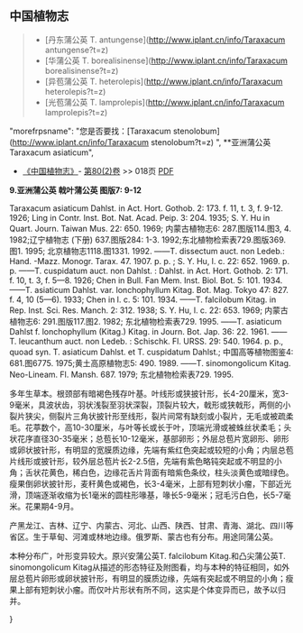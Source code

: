 

## 中国植物志

> * [丹东蒲公英  T.  antungense](http://www.iplant.cn/info/Taraxacum antungense?t=z)
> * [华蒲公英  T.  borealisinense](http://www.iplant.cn/info/Taraxacum borealisinense?t=z)
> * [异苞蒲公英  T.  heterolepis](http://www.iplant.cn/info/Taraxacum heterolepis?t=z)
> * [光苞蒲公英  T.  lamprolepis](http://www.iplant.cn/info/Taraxacum lamprolepis?t=z)

  "morefrpsname": "您是否要找：<span class='spantxt'>[Taraxacum stenolobum](http://www.iplant.cn/info/Taraxacum stenolobum?t=z) ",
**亚洲蒲公英 Taraxacum asiaticum",

* [《中国植物志》](http://www.iplant.cn/frps)- [第80(2)卷](http://www.iplant.cn/frps/vol/80(2)) >> 018页 [PDF](http://www.iplant.cn/frps/pdf/80(2)/018a.PDF)

**9.亚洲蒲公英 戟叶蒲公英 图版7: 9-12**

Taraxacum asiaticum Dahlst. in Act. Hort. Gothob. 2: 173. f. 11, t. 3, f. 9-12. 1926; Ling in Contr. Inst. Bot. Nat. Acad. Peip. 3: 204. 1935; S. Y. Hu in Quart. Journ. Taiwan Mus. 22: 650. 1969; 内蒙古植物志6: 287.图版114.图3, 4. 1982;辽宁植物志 (下册) 637.图版284: 1-3. 1992;东北植物检索表729.图版369.图1. 1995; 北京植物志1118.图1331. 1992. ——T. dissectum auct. non Ledeb.: Hand. -Mazz. Monogr. Tarax. 47. 1907. p. p. ; S. Y. Hu, l. c. 22: 652. 1969. p. p. ——T. cuspidatum auct. non Dahlst. : Dahlst. in Act. Hort. Gothob. 2: 171. f. 10, t. 3, f. 5—8. 1926; Chen in Bull. Fan Mem. Inst. Biol. Bot. 5: 101. 1934. ——T. asiaticum Dahlst. var. lonchophyllum Kitag. Bot. Mag. Tokyo 47: 827. f. 4, 10 (5—6). 1933; Chen in l. c. 5: 101. 1934. ——T. falcilobum Kitag. in Rep. Inst. Sci. Res. Manch. 2: 312. 1938; S. Y. Hu, l. c. 22: 653. 1969; 内蒙古植物志6: 291.图版117.图2. 1982; 东北植物检索表729. 1995. ——T. asiaticum Dahlst f. lonchophyllum (Kitag.) Kitag. in Journ. Bot. Jap. 36: 22. 1961. ——T. leucanthum auct. non Ledeb. : Schischk. Fl. URSS. 29: 540. 1964. p. p., quoad syn. T. asiaticum Dahlst. et T. cuspidatum Dahlst.; 中国高等植物图鉴4: 681.图6775. 1975;黄土高原植物志5: 490. 1989. ——T. sinomongolicum Kitag. Neo-Lineam. Fl. Mansh. 687. 1979; 东北植物检索表729. 1995.

多年生草本。根颈部有暗褐色残存叶基。叶线形或狭披针形，长4-20厘米，宽3-9毫米，具波状齿，羽状浅裂至羽状深裂，顶裂片较大，戟形或狭戟形，两侧的小裂片狭尖，侧裂片三角状披针形至线形，裂片间常有缺刻或小裂片，无毛或被疏柔毛。花葶数个，高10-30厘米，与叶等长或长于叶，顶端光滑或被蛛丝状柔毛；头状花序直径30-35毫米；总苞长10-12毫米，基部卵形；外层总苞片宽卵形、卵形或卵状披针形，有明显的宽膜质边缘，先端有紫红色突起或较短的小角；内层总苞片线形或披针形，较外层总苞片长2-2.5倍，先端有紫色略钝突起或不明显的小角；舌状花黄色，稀白色，边缘花舌片背面有暗紫色条纹，柱头淡黄色或暗绿色。瘦果倒卵状披针形，麦秆黄色或褐色，长3-4毫米，上部有短刺状小瘤，下部近光滑，顶端逐渐收缩为长1毫米的圆柱形喙基，喙长5-9毫米；冠毛污白色，长5-7毫米。花果期4-9月。

产黑龙江、吉林、辽宁、内蒙古、河北、山西、陕西、甘肃、青海、湖北、四川等省区。生于草甸、河滩或林地边缘。俄罗斯、蒙古也有分布。用途同蒲公英。

本种分布广，叶形变异较大。原兴安蒲公英T. falcilobum Kitag.和凸尖蒲公英T. sinomongolicum Kitag从描述的形态特征及附图看，均与本种的特征相同，如外层总苞片卵形或卵状披针形，有明显的膜质边缘，先端有突起或不明显的小角；瘦果上部有短刺状小瘤。而仅叶片形状有所不同，这实是个体变异而已，故予以归并。

}